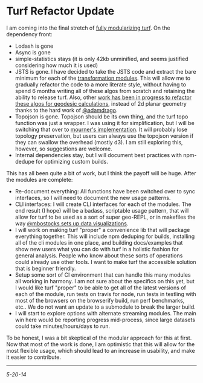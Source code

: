 Turf Refactor Update
===

I am coming into the final stretch of [fully modularizing turf](https://github.com/morganherlocker/turf/issues/106). On the dependency front:

- Lodash is gone
- Async is gone
- simple-statistics stays (it is only 42kb unminified, and seems justified considering how much it is used)
- JSTS is gone. I have decided to take the JSTS code and extract the bare minimum for each of the [transformation modules](https://github.com/morganherlocker/turf#transformation). This will allow me to gradually refactor the code to a more literate style, without having to spend 6 months writing all of these algos from scratch and retaining the ability to release turf. Also, other [work has been in progress to refactor these algos for geodesic calculations](https://github.com/morganherlocker/turf/issues/110), instead of 2d planar geometry thanks to the hard work of [@adamdrago](https://twitter.com/adamdrago).
- Topojson is gone. Topojson should be its own thing, and the turf topo function was just a wrapper. I was using it for simplification, but I will be switching that over to [mourner's implementation](https://github.com/mourner/simplify-js). It will probably lose topology preservation, but users can always use the topojson version if they can swallow the overhead (mostly d3). I am still exploring this, however, so suggestions are welcome.
- Internal dependencies stay, but I will document best practices with npm-dedupe for optimizing custom builds.

This has all been quite a bit of work, but I think the payoff will be huge. After the modules are complete:

- Re-document everything: All functions have been switched over to sync interfaces, so I will need to document the new usage patterns.
- CLI interfaces: I will create CLI interfaces for each of the modules. The end result (I hope) will be a badass, scriptable usage pattern, that will allow for turf to be used as a sort of super geo-REPL, or in makefiles the way [@mbostocks sets up data visualizations](http://bost.ocks.org/mike/make/).
- I will work on making turf "proper" a convenience lib that will package everything together. This will include npm deduping for builds, installing all of the cli modules in one place, and building docs/examples that show new users what you can do with turf in a holistic fashion for general analysis. People who know about these sorts of operations could already use other tools. I want to make turf the accessible solution that is beginner friendly.
- Setup some sort of CI environment that can handle this many modules all working in harmony. I am not sure about the specifics on this yet, but I would like turf "proper" to be able to get all of the latest versions of each of the module, run tests on travis for node, run tests in testling with most of the browsers on the browserify build, run perf benchmarks, etc.. We do not want an update to a submodule to break the larger build. 
- I will start to explore options with alternate streaming modules. The main win here would be reporting progress mid-process, since large datasets could take minutes/hours/days to run.

To be honest, I was a bit skeptical of the modular approach for this at first. Now that most of the work is done, I am optimistic that this will allow for the most flexible usage, which should lead to an increase in usability, and make it easier to contribute.

---

*5-20-14*